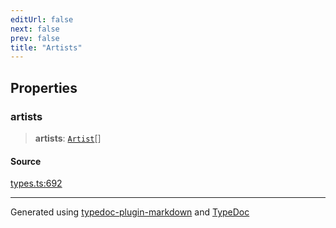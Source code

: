 ```yaml
---
editUrl: false
next: false
prev: false
title: "Artists"
---
```


## Properties

### artists

> **artists**: [`Artist`](/api/interfaces/artist/)[]

#### Source

[types.ts:692](https://github.com/fostertheweb/spotify-web-sdk/blob/b2835c1/src/types.ts#L692)

***

Generated using [typedoc-plugin-markdown](https://www.npmjs.com/package/typedoc-plugin-markdown) and [TypeDoc](https://typedoc.org/)
